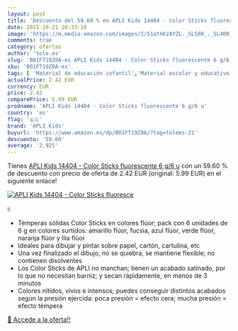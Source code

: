 ```yaml
---
layout: post
title: 'Descuento del 59.60 % en APLI Kids 14404 - Color Sticks fluoresce'
date: 2021-10-21 20:33:18
image: 'https://m.media-amazon.com/images/I/51othKzAYZL._SL500_._SL400_.jpg'
comments: true
category: ofertas
author: 'tole.es'
slug: 'B01FT19Z0A-es APLI Kids 14404 - Color Sticks fluorescente 6 g/6 u'
sku: 'B01FT19Z0A-es'
tags: [ 'Material de educación infantil','Material escolar y educativo','Oficina y papelería','apli','apli kids', ]
actualPrice: 2.42 EUR
currency: EUR
price: 2.42
comparePrice: 5.99 EUR
prodname: 'APLI Kids 14404 - Color Sticks fluorescente 6 g/6 u'
country: 'es'
flag: '🇪🇸'
brand: 'APLI Kids'
buyurl: 'https://www.amazon.es/dp/B01FT19Z0A/?tag=tolees-21'
descuento: '59.60'
average: '2.925'
---
```


Tienes [APLI Kids 14404 - Color Sticks fluorescente 6 g/6 u](https://www.amazon.es/dp/B01FT19Z0A/?tag=tolees-21) con un 59.60 % de descuento con precio de oferta de 2.42 EUR (original: 5.99 EUR) en el siguiente enlace!

[![APLI Kids 14404 - Color Sticks fluoresce](https://m.media-amazon.com/images/I/51othKzAYZL._SL500_._SL400_.jpg)](https://www.amazon.es/dp/B01FT19Z0A/?tag=tolees-21)

ℹ️:

- Témperas sólidas Color Sticks en colores flúor; pack con 6 unidades de 6 g en colores surtidos: amarillo flúor, fucsia, azul flúor, verde flúor, naranja flúor y lila flúor
- Ideales para dibujar y pintar sobre papel, cartón, cartulina, etc
- Una vez finalizado el dibujo, no se quiebra, se mantiene flexible; no contienen disolventes
- Los Color Sticks de APLI no manchan; tienen un acabado satinado, por lo que no necesitan barniz; y secan rápidamente, en menos de 3 minutos
- Colores nítidos, vivos e intensos; puedes conseguir distintos acabados según la presión ejercida: poca presión = efecto cera; mucha presión = efecto témpera

[🛒 Accede a la oferta!!](https://www.amazon.es/dp/B01FT19Z0A/?tag=tolees-21)
